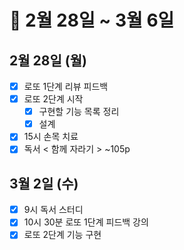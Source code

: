 # 🐯 2월 28일 ~ 3월 6일

## 2월 28일 (월)

- [x] 로또 1단계 리뷰 피드백
- [x] 로또 2단계 시작
  - [x] 구현할 기능 목록 정리
  - [x] 설계
- [x] 15시 손목 치료
- [x] 독서 < 함께 자라기 > ~105p

## 3월 2일 (수)

- [x] 9시 독서 스터디
- [x] 10시 30분 로또 1단계 피드백 강의
- [x] 로또 2단계 기능 구현

